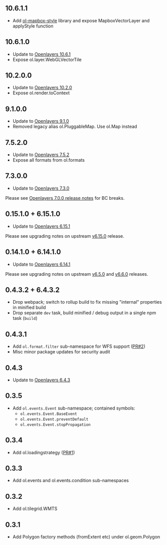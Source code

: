 ## 10.6.1.1
* Add [ol-mapbox-style](https://openlayers.org/ol-mapbox-style/) library and expose MapboxVectorLayer and applyStyle function

## 10.6.1.0
* Update to [Openlayers 10.6.1](https://github.com/openlayers/openlayers/releases/tag/v10.6.0)
* Expose ol.layer.WebGLVectorTile

## 10.2.0.0
* Update to [Openlayers 10.2.0](https://github.com/openlayers/openlayers/releases/tag/v10.2.0)
* Expose ol.render.toContext

## 9.1.0.0
* Update to [Openlayers 9.1.0](https://github.com/openlayers/openlayers/releases/tag/v9.1.0)
* Removed legacy alias ol.PluggableMap. Use ol.Map instead

## 7.5.2.0
* Update to [Openlayers 7.5.2](https://github.com/openlayers/openlayers/releases/tag/v7.5.2)
* Expose all formats from ol.formats

## 7.3.0.0
* Update to [Openlayers 7.3.0](https://github.com/openlayers/openlayers/releases/tag/v7.3.0)

Please see [Openlayers 7.0.0 release notes](https://github.com/openlayers/openlayers/releases/tag/v7.0.0) for BC breaks.

## 0.15.1.0 + 6.15.1.0
* Update to [Openlayers 6.15.1](https://github.com/openlayers/openlayers/releases/tag/v6.15.1)

Please see upgrading notes on upstream [v6.15.0](https://github.com/openlayers/openlayers/releases/tag/v6.15.0) release.

## 0.14.1.0 + 6.14.1.0
* Update to [Openlayers 6.14.1](https://github.com/openlayers/openlayers/releases/tag/v6.14.1)

Please see upgrading notes on upstream [v6.5.0](https://github.com/openlayers/openlayers/releases/tag/v6.5.0) and [v6.6.0](https://github.com/openlayers/openlayers/releases/tag/v6.6.0) releases.

## 0.4.3.2 + 6.4.3.2
* Drop webpack; switch to rollup build to fix missing "internal" properties in minified build
* Drop separate `dev` task, build minified / debug output in a single npm task (`build`)

## 0.4.3.1
* Add `ol.format.filter` sub-namespace for WFS support ([PR#2](https://github.com/mapbender/openlayers6-es5/pull/2))
* Misc minor package updates for security audit

## 0.4.3
* Update to [Openlayers 6.4.3](https://github.com/openlayers/openlayers/releases/tag/v6.4.3)

## 0.3.5
* Add `ol.events.Event` sub-namespace; contained symbols:
  * `ol.events.Event.BaseEvent`
  * `ol.events.Event.preventDefault`
  * `ol.events.Event.stopPropagation`

## 0.3.4
* Add ol.loadingstrategy ([PR#1](https://github.com/mapbender/openlayers6-es5/pull/1))

## 0.3.3
* Add ol.events and ol.events.condition sub-namespaces

## 0.3.2
* Add ol.tilegrid.WMTS

## 0.3.1
* Add Polygon factory methods (fromExtent etc) under ol.geom.Polygon
